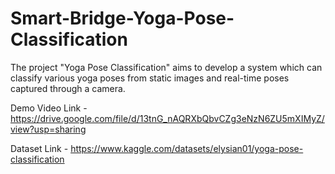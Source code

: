 # Smart-Bridge-Yoga-Pose-Classification
The project "Yoga Pose Classification" aims to develop a system which can classify various yoga poses from static images and real-time poses captured through a camera.


Demo Video Link - https://drive.google.com/file/d/13tnG_nAQRXbQbvCZg3eNzN6ZU5mXIMyZ/view?usp=sharing 


Dataset Link - https://www.kaggle.com/datasets/elysian01/yoga-pose-classification
